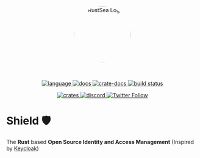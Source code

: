 <p align="center">
<img style="border-radius: 100%; height: 150px; width: 150px;" width="300" src="https://avatars.githubusercontent.com/u/146738056?s=400&u=b522593c40f58d23186890a52cf989a904ee130c&v=4" alt="RustSea Logo"/>
</p>
<br>
<p align="center">
  <a href="https://github.com/RustSea/shield/search?l=rust">
    <img alt="language" src="https://img.shields.io/badge/language-Rust-orange.svg">
  </a>
  <a href="https://shield-docs.RustSea.com/">
    <img alt="docs" src="https://img.shields.io/badge/docs-shield.RustSea.com-cyan">
  </a>
  <a href="https://docs.rs/rust-shield">
    <img alt="crate-docs" src="https://img.shields.io/badge/docs-docs.rs-orange">
  </a>
  <a href="https://circleci.com/gh/RustSea/shield">
    <img alt="build status" src="https://circleci.com/gh/RustSea/shield.svg?style=shield"/>
  </a>
</p>
<p align="center">
  <a href="https://crates.io/crates/rust-shield">
    <img alt="crates" src="https://img.shields.io/crates/d/rust-shield">
  </a>
  <a href="https://discord.gg/9nenPTfe">
    <img alt="discord" src="https://img.shields.io/discord/1158400174729744537?logo=discord"/>
  </a>
  <a href="https://twitter.com/rustsea_hq">
    <img alt="Twitter Follow" src="https://img.shields.io/twitter/follow/rustsea_hq">
  </a>
</p>
<!-- markdownlint-restore -->

# Shield 🛡️
The **Rust** based **Open Source Identity and Access Management** (Inspired by [Keycloak](https://www.keycloak.org))
